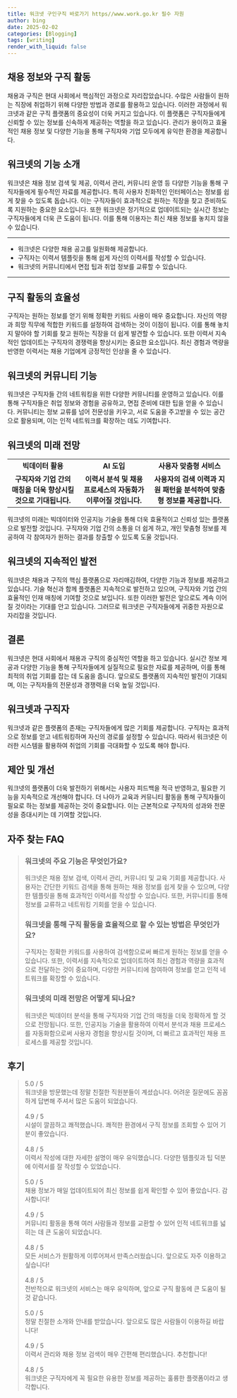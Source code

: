 ```yaml
---
title: 워크넷 구인구직 바로가기 https//www.work.go.kr 필수 자원
author: bing
date: 2025-02-02
categories: [Blogging]
tags: [writing]
render_with_liquid: false
---
```



<h2 id='채용 정보와 구직 활동'>채용 정보와 구직 활동</h2>

<p>채용과 구직은 현대 사회에서 핵심적인 과정으로 자리잡았습니다. 수많은 사람들이 원하는 직장에 취업하기 위해 다양한 방법과 경로를 활용하고 있습니다. 이러한 과정에서 워크넷과 같은 구직 플랫폼의 중요성이 더욱 커지고 있습니다. 이 플랫폼은 구직자들에게 신뢰할 수 있는 정보를 신속하게 제공하는 역할을 하고 있습니다. 관리가 용이하고 효율적인 채용 정보 및 다양한 기능을 통해 구직자와 기업 모두에게 유익한 환경을 제공합니다.</p>

<h2 id='워크넷의 기능 소개'>워크넷의 기능 소개</h2>

<p>워크넷은 채용 정보 검색 및 제공, 이력서 관리, 커뮤니티 운영 등 다양한 기능을 통해 구직자들에게 필수적인 자료를 제공합니다. 특히 사용자 친화적인 인터페이스는 정보를 쉽게 찾을 수 있도록 돕습니다. 이는 구직자들이 효과적으로 원하는 직장을 찾고 준비하도록 지원하는 중요한 요소입니다. 또한 워크넷은 정기적으로 업데이트되는 실시간 정보는 구직자들에게 더욱 큰 도움이 됩니다. 이를 통해 이용자는 최신 채용 정보를 놓치지 않을 수 있습니다.</p>

<hr />

<ul>
    <li>워크넷은 다양한 채용 공고를 일원화해 제공합니다.</li>
    <li>구직자는 이력서 템플릿을 통해 쉽게 자신의 이력서를 작성할 수 있습니다.</li>
    <li>워크넷의 커뮤니티에서 면접 팁과 취업 정보를 교류할 수 있습니다.</li>
</ul>

<hr />

<h2 id='구직 활동의 효율성'>구직 활동의 효율성</h2>

<p>구직자는 원하는 정보를 얻기 위해 정확한 키워드 사용이 매우 중요합니다. 자신의 역량과 희망 직무에 적합한 키워드를 설정하여 검색하는 것이 이점이 됩니다. 이를 통해 놓치지 말아야 할 기회를 찾고 원하는 직장을 더 쉽게 발견할 수 있습니다. 또한 이력서 지속적인 업데이트는 구직자의 경쟁력을 향상시키는 중요한 요소입니다. 최신 경험과 역량을 반영한 이력서는 채용 기업에게 긍정적인 인상을 줄 수 있습니다.</p>

<h2 id='워크넷의 커뮤니티 기능'>워크넷의 커뮤니티 기능</h2>

<p>워크넷은 구직자들 간의 네트워킹을 위한 다양한 커뮤니티를 운영하고 있습니다. 이를 통해 구직자들은 취업 정보와 경험을 공유하고, 면접 준비에 대한 팁을 얻을 수 있습니다. 커뮤니티는 정보 교류를 넘어 전문성을 키우고, 서로 도움을 주고받을 수 있는 공간으로 활용되며, 이는 인적 네트워크를 확장하는 데도 기여합니다.</p>

<h2 id='워크넷의 미래 전망'>워크넷의 미래 전망</h2>

<table>
    <tr>
        <td style="text-align: center; height: 17px;"><b>빅데이터 활용</b></td>
        <td style="text-align: center; height: 17px;"><b>AI 도입</b></td>
        <td style="text-align: center; height: 17px;"><b>사용자 맞춤형 서비스</b></td>
    </tr>
    <tr>
        <td style="text-align: center; height: 17px;"><b>구직자와 기업 간의 매칭을 더욱 향상시킬 것으로 기대됩니다.</b></td>
        <td style="text-align: center; height: 17px;"><b>이력서 분석 및 채용 프로세스의 자동화가 이루어질 것입니다.</b></td>
        <td style="text-align: center; height: 17px;"><b>사용자의 검색 이력과 지원 패턴을 분석하여 맞춤형 정보를 제공합니다.</b></td>
    </tr>
</table>

<p>워크넷의 미래는 빅데이터와 인공지능 기술을 통해 더욱 효율적이고 신뢰성 있는 플랫폼으로 발전할 것입니다. 구직자와 기업 간의 소통을 더 쉽게 하고, 개인 맞춤형 정보를 제공하여 각 참여자가 원하는 결과를 창출할 수 있도록 도울 것입니다.</p>

<h2 id='워크넷의 지속적인 발전'>워크넷의 지속적인 발전</h2>

<p>워크넷은 채용과 구직의 핵심 플랫폼으로 자리매김하여, 다양한 기능과 정보를 제공하고 있습니다. 기술 혁신과 함께 플랫폼은 지속적으로 발전하고 있으며, 구직자와 기업 간의 효율적인 인재 매칭에 기여할 것으로 보입니다. 또한 이러한 발전은 앞으로도 계속 이어질 것이라는 기대를 안고 있습니다. 그러므로 워크넷은 구직자들에게 귀중한 자원으로 자리잡을 것입니다.</p>

<h2 id='결론'>결론</h2>

<p>워크넷은 현대 사회에서 채용과 구직의 중심적인 역할을 하고 있습니다. 실시간 정보 제공과 다양한 기능을 통해 구직자들에게 실질적으로 필요한 자료를 제공하며, 이를 통해 최적의 취업 기회를 잡는 데 도움을 줍니다. 앞으로도 플랫폼의 지속적인 발전이 기대되며, 이는 구직자들의 전문성과 경쟁력을 더욱 높일 것입니다.</p>

<h2 id='워크넷과 구직자'>워크넷과 구직자</h2>

<p>워크넷과 같은 플랫폼의 존재는 구직자들에게 많은 기회를 제공합니다. 구직자는 효과적으로 정보를 얻고 네트워킹하며 자신의 경로를 설정할 수 있습니다. 따라서 워크넷은 이러한 시스템을 활용하여 취업의 기회를 극대화할 수 있도록 해야 합니다.</p>

<h2 id='제안 및 개선'>제안 및 개선</h2>

<p>워크넷의 플랫폼이 더욱 발전하기 위해서는 사용자 피드백을 적극 반영하고, 필요한 기능을 지속적으로 개선해야 합니다. 더 나아가 교육과 커뮤니티 활동을 통해 구직자들이 필요로 하는 정보를 제공하는 것이 중요합니다. 이는 근본적으로 구직자의 성과와 전문성을 증대시키는 데 기여할 것입니다.</p>


<h2 id='자주_찾는_FAQ'>자주 찾는 FAQ</h2>
<div itemscope="" itemtype="https://schema.org/FAQPage"> 
<blockquote> 
<div itemscope="" itemprop="mainEntity" itemtype="https://schema.org/Question"> 
<h3 itemprop="name">워크넷의 주요 기능은 무엇인가요?</h3> 
<div itemscope="" itemprop="acceptedAnswer" itemtype="https://schema.org/Answer"> 
<span itemprop="text"> 
<p>워크넷은 채용 정보 검색, 이력서 관리, 커뮤니티 및 교육 기회를 제공합니다. 사용자는 간단한 키워드 검색을 통해 원하는 채용 정보를 쉽게 찾을 수 있으며, 다양한 템플릿을 통해 효과적인 이력서를 작성할 수 있습니다. 또한, 커뮤니티를 통해 정보를 교류하고 네트워킹 기회를 얻을 수 있습니다.</p> 
</span> 
</div> 
</div> 

<div itemscope="" itemprop="mainEntity" itemtype="https://schema.org/Question"> 
<h3 itemprop="name">워크넷을 통해 구직 활동을 효율적으로 할 수 있는 방법은 무엇인가요?</h3> 
<div itemscope="" itemprop="acceptedAnswer" itemtype="https://schema.org/Answer"> 
<span itemprop="text"> 
<p>구직자는 정확한 키워드를 사용하여 검색함으로써 빠르게 원하는 정보를 얻을 수 있습니다. 또한, 이력서를 지속적으로 업데이트하여 최신 경험과 역량을 효과적으로 전달하는 것이 중요하며, 다양한 커뮤니티에 참여하여 정보를 얻고 인적 네트워크를 확장할 수 있습니다.</p> 
</span> 
</div> 
</div> 

<div itemscope="" itemprop="mainEntity" itemtype="https://schema.org/Question"> 
<h3 itemprop="name">워크넷의 미래 전망은 어떻게 되나요?</h3> 
<div itemscope="" itemprop="acceptedAnswer" itemtype="https://schema.org/Answer"> 
<span itemprop="text"> 
<p>워크넷은 빅데이터 분석을 통해 구직자와 기업 간의 매칭을 더욱 정확하게 할 것으로 전망됩니다. 또한, 인공지능 기술을 활용하여 이력서 분석과 채용 프로세스를 자동화함으로써 사용자 경험을 향상시킬 것이며, 더 빠르고 효과적인 채용 프로세스를 제공할 것입니다.</p> 
</span> 
</div> 
</div> 
</blockquote> 
</div>
<h2 id='후기'>후기</h2>
<div itemscope itemtype="https://schema.org/Product">
  <blockquote>
  <div itemprop="review" itemscope itemtype="https://schema.org/Review">
      <div itemprop="reviewRating" itemscope itemtype="https://schema.org/Rating"> <span itemprop="ratingValue">5.0</span> / <span itemprop="bestRating">5</span> </div>
      <span itemprop="reviewBody">워크넷을 방문했는데 정말 친절한 직원분들이 계셨습니다. 어려운 질문에도 꼼꼼하게 답변해 주셔서 많은 도움이 되었습니다.</span>
  </div>
  <br>
  <div itemprop="review" itemscope itemtype="https://schema.org/Review">
      <div itemprop="reviewRating" itemscope itemtype="https://schema.org/Rating"> <span itemprop="ratingValue">4.9</span> / <span itemprop="bestRating">5</span> </div>
      <span itemprop="reviewBody">시설이 깔끔하고 쾌적했습니다. 쾌적한 환경에서 구직 정보를 조회할 수 있어 기분이 좋았습니다.</span>
  </div>
  <br>
  <div itemprop="review" itemscope itemtype="https://schema.org/Review">
      <div itemprop="reviewRating" itemscope itemtype="https://schema.org/Rating"> <span itemprop="ratingValue">4.8</span> / <span itemprop="bestRating">5</span> </div>
      <span itemprop="reviewBody">이력서 작성에 대한 자세한 설명이 매우 유익했습니다. 다양한 템플릿과 팁 덕분에 이력서를 잘 작성할 수 있었습니다.</span>
  </div>
  <br>
  <div itemprop="review" itemscope itemtype="https://schema.org/Review">
      <div itemprop="reviewRating" itemscope itemtype="https://schema.org/Rating"> <span itemprop="ratingValue">5.0</span> / <span itemprop="bestRating">5</span> </div>
      <span itemprop="reviewBody">채용 정보가 매일 업데이트되어 최신 정보를 쉽게 확인할 수 있어 좋았습니다. 감사합니다!</span>
  </div>
  <br>
  <div itemprop="review" itemscope itemtype="https://schema.org/Review">
      <div itemprop="reviewRating" itemscope itemtype="https://schema.org/Rating"> <span itemprop="ratingValue">4.9</span> / <span itemprop="bestRating">5</span> </div>
      <span itemprop="reviewBody">커뮤니티 활동을 통해 여러 사람들과 정보를 교환할 수 있어 인적 네트워크를 넓히는 데 큰 도움이 되었습니다.</span>
  </div>
  <br>
  <div itemprop="review" itemscope itemtype="https://schema.org/Review">
      <div itemprop="reviewRating" itemscope itemtype="https://schema.org/Rating"> <span itemprop="ratingValue">4.8</span> / <span itemprop="bestRating">5</span> </div>
      <span itemprop="reviewBody">모든 서비스가 원활하게 이루어져서 만족스러웠습니다. 앞으로도 자주 이용하고 싶습니다!</span>
  </div>
  <br>
  <div itemprop="review" itemscope itemtype="https://schema.org/Review">
      <div itemprop="reviewRating" itemscope itemtype="https://schema.org/Rating"> <span itemprop="ratingValue">4.8</span> / <span itemprop="bestRating">5</span> </div>
      <span itemprop="reviewBody">전반적으로 워크넷의 서비스는 매우 유익하며, 앞으로 구직 활동에 큰 도움이 될 것 같습니다.</span>
  </div>
  <br>
  <div itemprop="review" itemscope itemtype="https://schema.org/Review">
      <div itemprop="reviewRating" itemscope itemtype="https://schema.org/Rating"> <span itemprop="ratingValue">5.0</span> / <span itemprop="bestRating">5</span> </div>
      <span itemprop="reviewBody">정말 친절한 소개와 안내를 받았습니다. 앞으로도 많은 사람들이 이용하길 바랍니다!</span>
  </div>
  <br>
  <div itemprop="review" itemscope itemtype="https://schema.org/Review">
      <div itemprop="reviewRating" itemscope itemtype="https://schema.org/Rating"> <span itemprop="ratingValue">4.9</span> / <span itemprop="bestRating">5</span> </div>
      <span itemprop="reviewBody">이력서 관리와 채용 정보 검색이 매우 간편해 편리했습니다. 추천합니다!</span>
  </div>
  <br>
  <div itemprop="review" itemscope itemtype="https://schema.org/Review">
      <div itemprop="reviewRating" itemscope itemtype="https://schema.org/Rating"> <span itemprop="ratingValue">4.8</span> / <span itemprop="bestRating">5</span> </div>
      <span itemprop="reviewBody">워크넷은 구직자에게 꼭 필요한 유용한 정보를 제공하는 훌륭한 플랫폼이라고 생각합니다.</span>
  </div>
  </blockquote>
</div>
